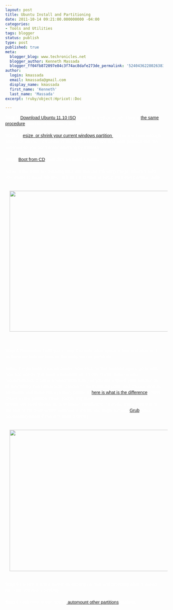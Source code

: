```yaml
---
layout: post
title: Ubuntu Install and Partitioning
date: 2011-10-14 09:21:00.000000000 -04:00
categories:
- Tools and Utilities
tags: blogger
status: publish
type: post
published: true
meta:
  blogger_blog: www.techronicles.net
  blogger_author: Kenneth Massada
  blogger_ff04fb872097e84c3f74ac8dafe273de_permalink: '5240436228026383043'
author:
  login: kmassada
  email: kmassada@gmail.com
  display_name: kmassada
  first_name: 'Kenneth'
  last_name: 'Massada'
excerpt: !ruby/object:Hpricot::Doc

---
```

<p><span style="color:white;"><b>Step 1 </b><span> </span><a href="http://releases.ubuntu.com/oneiric/" style="background-color:white;font-family:'Droid Sans', 'Lucida Grande', Tahoma, sans-serif;line-height:20px;margin:0;padding:0;" target="_blank" title="Get Ubuntu 11.10">Download Ubuntu 11.10 ISO</a><span style="font-family:'Droid Sans', 'Lucida Grande', Tahoma, sans-serif;"><span style="line-height:19px;">, burn it to a cd or to usb. Here is <a href="http://www.zdnet.com/blog/hardware/how-to-burn-your-windows-7-iso-to-dvd-disc/3317">the same procedure</a> used for a windows 7 iso file. </span></span></span><br /><span style="color:white;"><span style="font-family:'Droid Sans', 'Lucida Grande', Tahoma, sans-serif;"><span style="line-height:19px;"><br /></span></span><span style="font-family:'Droid Sans', 'Lucida Grande', Tahoma, sans-serif;"><span style="line-height:19px;"><b>Step 2</b> R<a href="http://www.howtogeek.com/howto/windows-vista/resize-a-partition-for-free-in-windows-vista/">esize  or shrink your current windows partition </a>so that you have enough space for ubuntu.. it's useful in this case to note size and what partition still has windows so you don't erase anything by mistake. </span></span></span><br /><span style="color:white;"><span style="font-family:'Droid Sans', 'Lucida Grande', Tahoma, sans-serif;"><span style="line-height:19px;"><br /></span></span><span style="font-family:'Droid Sans', 'Lucida Grande', Tahoma, sans-serif;"><span style="line-height:19px;"><b>Step3 </b><a href="http://pcsupport.about.com/od/tipstricks/ht/bootcddvd.htm">Boot from CD</a>, and click on install Ubuntu. </span></span></span><br /><span style="color:white;"><span style="font-family:'Droid Sans', 'Lucida Grande', Tahoma, sans-serif;"><span style="line-height:19px;"><br /></span></span><span style="font-family:'Droid Sans', 'Lucida Grande', Tahoma, sans-serif;"><span style="line-height:19px;">None of the steps is confusing until you see the following image, where it asks you where to install ubuntu, click on the bottom to setup your own partition table</span></span></span><br /><span style="color:white;"><span style="font-family:'Droid Sans', 'Lucida Grande', Tahoma, sans-serif;"><span style="line-height:19px;"><br /></span></span></span>
<div class="separator" style="clear:both;text-align:center;"><a href="http://techronilces.files.wordpress.com/2011/10/6f0e3-500x351xubuntu-installation-type-pagespeed-ic-6wvf3nj-zd252812529.png" style="margin-left:1em;margin-right:1em;"><span style="color:white;"><img border="0" height="448" src="/images/wp/034be-500x351xubuntu-installation-type-pagespeed-ic-6wvf3nj-zd252812529.png" width="640" /></span></a></div>
<p><span style="color:white;"><span style="font-family:'Droid Sans', 'Lucida Grande', Tahoma, sans-serif;"><span style="line-height:19px;"><br /></span></span><span style="font-family:'Droid Sans', 'Lucida Grande', Tahoma, sans-serif;"><span style="line-height:19px;"><br /></span></span><span style="font-family:'Droid Sans', 'Lucida Grande', Tahoma, sans-serif;"><span style="line-height:19px;"><b>Step 4 </b>Remember I told you in step 2 to note what space is free and what isn't, its because now we have to manually set our partitions. </span></span></span><br /><span style="color:white;"><span style="font-family:'Droid Sans', 'Lucida Grande', Tahoma, sans-serif;"><span style="line-height:19px;"><br /></span></span><span style="font-family:'Droid Sans', 'Lucida Grande', Tahoma, sans-serif;"><span style="line-height:19px;">Select the partition, click on delete. Now click on that partition again, go to add, now add space, you need a minimum of  15 GB, (Linux-Swap is also recommended, 2 GB is a reasonable size,) so you can expand your partition to fill everything free minus 2GB, choose "/" as mounting point, and choose ext4 as extension and make this a primary partition (<a href="http://www.waytoubuntu.com/2010/02/basic-information-on-partitioning-of.html">here is what is the difference</a>). Now create a new partition swap. google any confusing term. in this case on the bottom you read device for boot loader installation: /dev/sda, make sure that is the root of the drive where windows is install, you might run into <a href="https://help.ubuntu.com/community/Grub2">Grub</a> (linux bootloader) errors if this isn't done properly.  </span></span></span><br /><span style="color:white;"><span style="font-family:'Droid Sans', 'Lucida Grande', Tahoma, sans-serif;"><span style="line-height:19px;"><br /></span></span></span>
<div class="separator" style="clear:both;text-align:center;"><a href="http://techronilces.files.wordpress.com/2011/10/b7bac-500x352xselect-drive-to-install-pagespeed-ic-utge6cvimu.png" style="margin-left:1em;margin-right:1em;"><span style="color:white;"><img border="0" height="450" src="/images/wp/4874e-500x352xselect-drive-to-install-pagespeed-ic-utge6cvimu.png" width="640" /></span></a></div>
<p><span style="color:white;"><span style="font-family:'Droid Sans', 'Lucida Grande', Tahoma, sans-serif;"><span style="line-height:19px;"><br /></span></span><span style="font-family:'Droid Sans', 'Lucida Grande', Tahoma, sans-serif;"><span style="line-height:19px;"><b>Step 5 </b>the rest is just a matter on clicking on next and providing what is asked for. <b> </b>until you reach desktop</span></span></span><br /><span style="color:white;"><span style="font-family:'Droid Sans', 'Lucida Grande', Tahoma, sans-serif;"><span style="line-height:19px;"><br /></span></span><span style="font-family:'Droid Sans', 'Lucida Grande', Tahoma, sans-serif;"><span style="line-height:19px;"><b>Step 6</b> Look here to see how to<a href="http://www.techronicles.net/2009/03/ubuntu-mounting-ext3ext4-partitions.html'"> automount other partitions</a> enabled.  </span></span></span></p>
